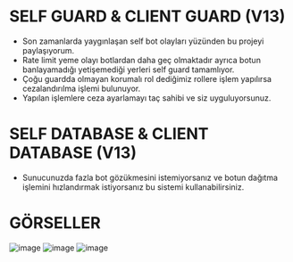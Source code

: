 # SELF GUARD & CLIENT GUARD (V13)
* Son zamanlarda yaygınlaşan self bot olayları yüzünden bu projeyi paylaşıyorum.
* Rate limit yeme olayı botlardan daha geç olmaktadır ayrıca botun banlayamadığı yetişemediği yerleri self guard tamamlıyor.
* Çoğu guardda olmayan korumalı rol dediğimiz rollere işlem yapılırsa cezalandırılma işlemi bulunuyor.
* Yapılan işlemlere ceza ayarlamayı taç sahibi ve siz uyguluyorsunuz.
# SELF DATABASE & CLIENT DATABASE (V13)
* Sunucunuzda fazla bot gözükmesini istemiyorsanız ve botun dağıtma işlemini hızlandırmak istiyorsanız bu sistemi kullanabilirsiniz.

# GÖRSELLER
![image](https://user-images.githubusercontent.com/81289423/181914352-b5c4e84e-374b-40c9-87d5-f00279744565.png)
![image](https://user-images.githubusercontent.com/81289423/181914643-78257579-b171-409a-ad17-da1b408d1e29.png)
![image](https://user-images.githubusercontent.com/81289423/181914675-64dd83ee-07db-4867-b104-6a9ad98a3973.png)
